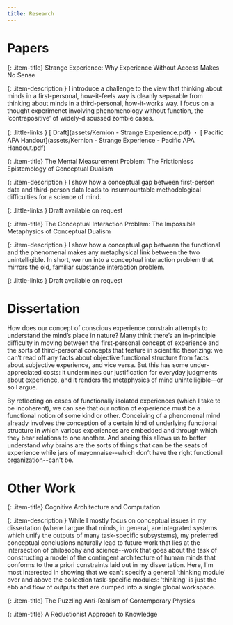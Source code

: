 ```yaml
---
title: Research
---
```


# Papers

{: .item-title}
Strange Experience: <span class="subtitle">Why Experience Without Access Makes No Sense</span>

{: .item-description }
I introduce a challenge to the view that thinking about minds in a first-personal, how-it-feels way is cleanly separable from thinking about minds in a third-personal, how-it-works way. I focus on a thought experimenet involving phenomenology without function, the ‘contrapositive’ of widely-discussed zombie cases.

{: .little-links }
[<i class="fa fa-file-o" aria-hidden="true"></i> Draft](assets/Kernion - Strange Experience.pdf) ・ [<i class="fa fa-file-o" aria-hidden="true"></i> Pacific APA Handout](assets/Kernion - Strange Experience - Pacific APA Handout.pdf)

{: .item-title}
The Mental Measurement Problem: <span class="subtitle">The Frictionless Epistemology of Conceptual Dualism</span>

{: .item-description }
I show how a conceptual gap between first-person data and third-person data leads to insurmountable methodological difficulties for a science of mind.

{: .little-links }
Draft available on request

{: .item-title}
The Conceptual Interaction Problem: <span class="subtitle">The Impossible Metaphysics of Conceptual Dualism</span>

{: .item-description }
I show how a conceptual gap between the functional and the phenomenal makes any metaphysical link between the two unintelligible. In short, we run into a conceptual interaction problem that mirrors the old, familiar substance interaction problem.

{: .little-links }
Draft available on request

# Dissertation

How does our concept of conscious experience constrain attempts to understand the mind’s place in nature? Many think there’s an in-principle difficulty in moving between the first-personal concept of experience and the sorts of third-personal concepts that feature in scientific theorizing: we can’t read off any facts about objective functional structure from facts about subjective experience, and vice versa. But this has some under-appreciated costs: it undermines our justification for everyday judgments about experience, and it renders the metaphysics of mind unintelligible—or so I argue.

By reflecting on cases of functionally isolated experiences (which I take to be incoherent), we can see that our notion of experience must be a functional notion of some kind or other. Conceiving of a phenomenal mind already involves the conception of a certain kind of underlying functional structure in which various experiences are embedded and through which they bear relations to one another. And seeing this allows us to better understand why brains are the sorts of things that can be the seats of experience while jars of mayonnaise--which don’t have the right functional organization--can't be.

# Other Work

{: .item-title}
Cognitive Architecture and Computation

{: .item-description }
While I mostly focus on conceptual issues in my dissertation (where I argue that minds, in general, are integrated systems which unify the outputs of many task-specific subsystems), my preferred conceptual conclusions naturally lead to future work that lies at the intersection of philosophy and science--work that goes about the task of constructing a model of the contingent architecture of human minds that conforms to the a priori constraints laid out in my dissertation. Here, I'm most interested in showing that we can't specify a general 'thinking module' over and above the collection task-specific modules: 'thinking' is just the ebb and flow of outputs that are dumped into a single global workspace.


{: .item-title}
The Puzzling Anti-Realism of Contemporary Physics

{: .item-title}
A Reductionist Approach to Knowledge


